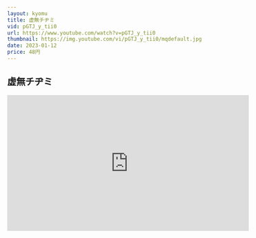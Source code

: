 ```yaml
---
layout: kyomu
title: 虚無チヂミ
vid: pGTJ_y_tii0
url: https://www.youtube.com/watch?v=pGTJ_y_tii0
thumbnail: https://img.youtube.com/vi/pGTJ_y_tii0/mqdefault.jpg
date: 2023-01-12
price: 48円
---
```


## 虚無チヂミ

<div class="youtube">
  <iframe width="560" height="315" src="https://www.youtube.com/embed/pGTJ_y_tii0" frameborder="0" allow="accelerometer; autoplay; encrypted-media; gyroscope; picture-in-picture" allowfullscreen></iframe>
</div>
